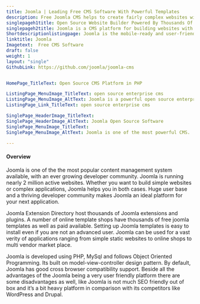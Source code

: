 ```yaml
---
title: Joomla | Leading Free CMS Software With Powerful Templates
description: Free Joomla CMS helps to create fairly complex websites with e-commerce capabilities. Improve visibility of your business by building responsive websites.
singlepageh1title: Open Source Website Builder Powered By Thousands Of Extensions
singlepageh2title: Joomla is a CMS platform for building websites with multilingual support. Use responsive Joomla Templates for mobile friendly socialized modern websites.
Shortdescriptionlistingpage: Joomla is the mobile-ready and user-friendly way to build your website. Choose from thousands of features and designs. Joomla is free and open source enterprise cms.
linktitle: Joomla
Imagetext:  Free CMS Software 
draft: false
weight: 1
layout: "single"
GithubLink: https://github.com/joomla/joomla-cms


HomePage_TitleText: Open Source CMS Platform in PHP

ListingPage_MenuImage_TitleText: open source enterprise cms
ListingPage_MenuImage_AltText: Joomla is a powerful open source enterprise cms
ListingPage_Link_TitleText: open source enterprise cms

SinglePage_HeaderImage_TitleText: 
SinglePage_HeaderImage_AltText: Joomla Open Source Software
SinglePage_MenuImage_TitleText: 
SinglePage_MenuImage_AltText: Joomla is one of the most powerful CMS.

---
```


#### Overview

Joomla is one of the the most popular content management system available, with an ever growing developer community. Joomla is running nearly 2 million active websites. Whether you want to build simple websites or complex applications, Joomla helps you in both cases. Huge user base and a thriving developer community makes Joomla an ideal platform for your next application.

Joomla Extension Directory host thousands of Joomla extensions and plugins. A number of online template shops have thousands of free joomla templates as well as paid available. Setting up Joomla templates is easy to install even if you are not an advanced user. Joomla can be used for a vast verity of applications ranging from simple static websites to online shops to multi vendor market place.

Joomla is developed using PHP, MySql and follows Object Oriented Programming. Its built on model-view-controller design pattern. By default, Joomla has good cross browser compatibility support. Beside all the advantages of the Joomla being a very user friendly platform there are some disadvantages as well, like Joomla is not much SEO friendly out of box and it’s a bit heavy platform in comparison with its competitors like WordPress and Drupal.